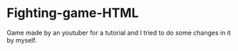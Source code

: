 # Fighting-game-HTML
 Game made by an youtuber for a tutorial and I tried to do some changes in it by myself.
